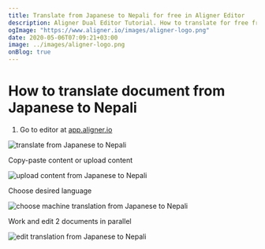 ```yaml
---
title: Translate from Japanese to Nepali for free in Aligner Editor
description: Aligner Dual Editor Tutorial. How to translate for free from Japanese to Nepali. Aligner is multilingual document management platform. 
ogImage: "https://www.aligner.io/images/aligner-logo.png"
date: 2020-05-06T07:09:21+03:00
image: ../images/aligner-logo.png
onBlog: true
---
```


# How to translate document from Japanese to Nepali

1. Go to editor at [app.aligner.io](https://app.aligner.io "Aligner App web page")

![translate from Japanese to Nepali](../aligner-blank-editor.png "translate from Japanese to Nepali")

Copy-paste content or upload content

![upload content from Japanese to Nepali](../aligner-uploaded-document.png "upload content from Japanese to Nepali")

Choose desired language

![choose machine translation from Japanese to Nepali](../aligner-language-dropdown.png "choose machine translation from Japanese to Nepali")

Work and edit 2 documents in parallel

![edit translation from Japanese to Nepali](../aligner-double-sitded-editor.png "edit translation from Japanese to Nepali")

